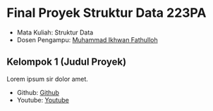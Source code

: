 # Final Proyek Struktur Data 223PA
<ul>
  <li>Mata Kuliah: Struktur Data</li>
  <li>Dosen Pengampu: <a href="https://github.com/Muhammad-Ikhwan-Fathulloh">Muhammad Ikhwan Fathulloh</a></li>
</ul>

## Kelompok 1 (Judul Proyek)

<p>Lorem ipsum sir dolor amet.</p>

<ul>
  <li>Github: <a href="">Github</a></li>
  <li>Youtube: <a href="">Youtube</a></li>
</ul>